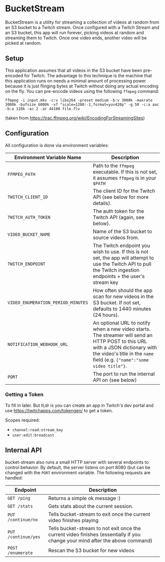 # BucketStream

BucketStream is a utility for streaming a collection of videos at random from an S3 bucket to a Twitch stream. Once configured with a Twitch Stream and an S3 bucket, this app will run forever, picking videos at random and streaming them to Twitch. Once one video ends, another video will be picked at random.

## Setup
This application assumes that all videos in the S3 bucket have been pre-encoded for Twitch. The advantage to this technique is the machine that this application runs on needs a minimal amount of processing power because it is just flinging bytes at Twitch without doing any actual encoding on the fly. You can pre-encode videos using the following `ffmpeg` command:
```
ffmpeg -i input.mkv -c:v libx264 -preset medium -b:v 3000k -maxrate 3000k -bufsize 6000k -vf "scale=1280:-1,format=yuv420p" -g 50 -c:a aac -b:a 128k -ac 2 -ar 44100 file.flv
```
(taken from https://trac.ffmpeg.org/wiki/EncodingForStreamingSites)

## Configuration
All configuration is done via environment variables:

| Environment Variable Name          | Description                                                                                                     |
|------------------------------------|-----------------------------------------------------------------------------------------------------------------|
| `FFMPEG_PATH`                      | Path to the `ffmpeg` executable. If this is not set, it assumes `ffmpeg` is in your `$PATH`                     |
| `TWITCH_CLIENT_ID`                 | The client ID for the Twitch API (see below for more details).                                                  |
| `TWITCH_AUTH_TOKEN`                | The auth token for the Twitch API (again, see below).                                                           |
| `VIDEO_BUCKET_NAME`                | Name of the S3 bucket to source videos from.                                                                    |
| `TWITCH_ENDPOINT`                  | The Twitch endpoint you wish to use. If this is not set, the app will attempt to use the Twitch API to pull the Twitch ingestion endpoints + the user's stream key                                                                           |
| `VIDEO_ENUMERATION_PERIOD_MINUTES` | How often should the app scan for new videos in the S3 bucket. If not set, defaults to 1440 minutes (24 hours). |
| `NOTIFICATION_WEBHOOK_URL` | An optional URL to notify when a new video starts. The streamer will send an HTTP POST to this URL with a JSON dictionary with the video's title in the `name` field (e.g. `{"name":"some video title"}`.  |
| `PORT` | The port to run the internal API on (see below)

### Getting a Token

To fill in later. But tl;dr is you can create an app in Twitch's dev portal and use https://twitchapps.com/tokengen/ to get a token.

Scopes required:
* `channel:read:stream_key`
* `user:edit:broadcast`

## Internal API

bucket-stream also runs a small HTTP server with several endpoints to control behavior. By default, the server listens on port 8080 (but can be changed with the `PORT` environment variable. The following requests are handled:

| Endpoint | Description |
|----------|-------------|
| `GET /ping` | Returns a simple ok message :) |
| `GET /stats` | Gets stats about the current session. |
| `PUT /continue/no` | Tells bucket-stream to exit once the current video finishes playing |
| `PUT /continue/yes` | Tells bucket-stream to not exit once the current video finishes (essentially if you change your mind after the above command) |
| `POST /enumerate` | Rescan the S3 bucket for new videos |

